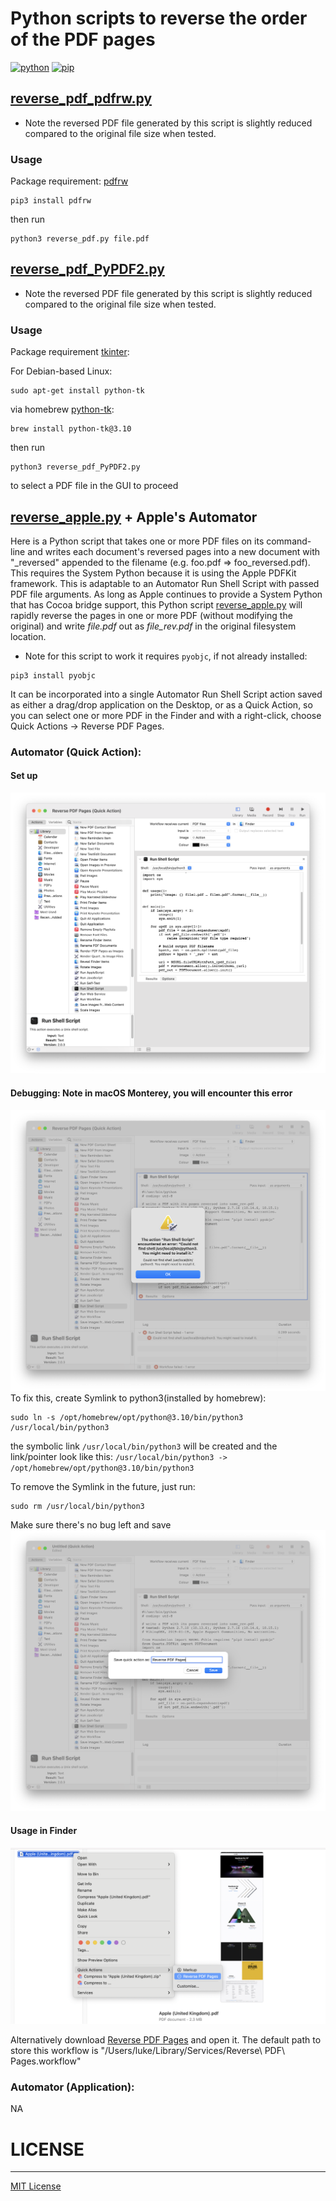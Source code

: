 # Python scripts to reverse the order of the PDF pages
[![python](https://img.shields.io/badge/python-3.10.5-blue?style=plastic&logo=python)](https://www.python.org/downloads/release/python-3105/)
[![pip](https://img.shields.io/badge/pip-v22.1.2-informational?&logo=pypi)](https://pypi.org/project/pip/22.1.2/)

## [reverse_pdf_pdfrw.py](src/reverse_pdf_pdfrw.py)
* Note the reversed PDF file generated by this script is slightly reduced compared to the original file size when tested.
### Usage
Package requirement:
[pdfrw](https://pypi.org/project/pdfrw/)
```
pip3 install pdfrw
```
then run 
```
python3 reverse_pdf.py file.pdf
```
## [reverse_pdf_PyPDF2.py](src/reverse_pdf_PyPDF2.py)
* Note the reversed PDF file generated by this script is slightly reduced compared to the original file size when tested.
### Usage
Package requirement [tkinter](https://docs.python.org/3/library/tkinter.html):

For Debian-based Linux:
```
sudo apt-get install python-tk
```

via homebrew [python-tk](https://formulae.brew.sh/formula/python-tk@3.10):
```
brew install python-tk@3.10
```
then run 
```
python3 reverse_pdf_PyPDF2.py
```
to select a PDF file in the GUI to proceed

## [reverse_apple.py](src/mac/reverse_apple.py) + Apple's Automator
Here is a Python script that takes one or more PDF files on its command-line and writes each document's reversed pages into a new document with "_reversed" appended to the filename (e.g. foo.pdf => foo_reversed.pdf). This requires the System Python because it is using the Apple PDFKit framework. This is adaptable to an Automator Run Shell Script with passed PDF file arguments. As long as Apple continues to provide a System Python that has Cocoa bridge support, this Python script [reverse_apple.py](src/mac/reverse_apple.py) will rapidly reverse the pages in one or more PDF (without modifying the original) and write *file.pdf* out as *file_rev.pdf* in the original filesystem location. 
* Note for this script to work it requires ```pyobjc```, if not already installed:
```
pip3 install pyobjc
```
It can be incorporated into a single Automator Run Shell Script action saved as either a drag/drop application on the Desktop, or as a Quick Action, so you can select one or more PDF in the Finder and with a right-click, choose Quick Actions -> Reverse PDF Pages.
### Automator (Quick Action):
#### Set up
![Automator Quick Action](img/Automator%20Quick%20Action.png "Automator Quick Action")
#### Debugging: Note in macOS Monterey, you will encounter this error
![Automator Quick Action Error](img/shell_error.png "Automator Quick Action Error")
To fix this, create Symlink to python3(installed by homebrew):
```
sudo ln -s /opt/homebrew/opt/python@3.10/bin/python3 /usr/local/bin/python3
```
the symbolic link `/usr/local/bin/python3` will be created and the link/pointer look like this: `/usr/local/bin/python3 -> /opt/homebrew/opt/python@3.10/bin/python3`

To remove the Symlink in the future, just run:
```
sudo rm /usr/local/bin/python3
```
Make sure there's no bug left and save
![Save Quick Action](img/save_quick_action.png "Save Quick Action")
#### Usage in Finder
![Finder Quick Action](img/finder_quick_action_usage.png "Finder Quick Action")

Alternatively download [Reverse PDF Pages](src/mac/Reverse%20PDF%20Pages.workflow) and open it. The default path to store this workflow is "/Users/luke/Library/Services/Reverse\ PDF\ Pages.workflow"
### Automator (Application):
NA


# LICENSE
-----------------------------------------------------------------------------------
[MIT License](LICENSE)
